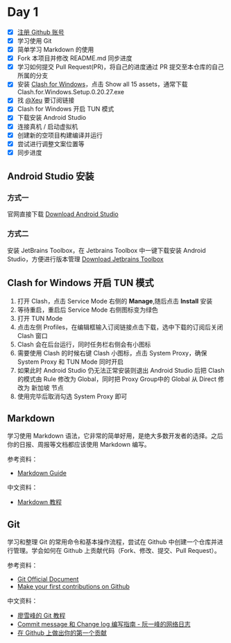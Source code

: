 
#  Day 1
- [x] [注册 Github 账号](https://github.com/signup)
- [x] 学习使用 Git
- [x] 简单学习 Markdown 的使用
- [x] Fork 本项目并修改 README.md 同步进度
- [x] 学习如何提交 Pull Request(PR)，将自己的进度通过 PR 提交至本仓库的自己所属的分支
- [x] 安装 [Clash for Windows](https://github.com/Fndroid/clash_for_windows_pkg/releases)，点击 Show all 15 assets，通常下载 Clash.for.Windows.Setup.0.20.27.exe
- [x] 找 [@Xeu](https://github.com/ThankRain) 要订阅链接
- [x] Clash for Windows 开启 TUN 模式
- [x] 下载安装 Android Studio
- [x] 连接真机 / 启动虚拟机
- [x] 创建新的空项目构建编译并运行
- [x] 尝试进行调整文案位置等
- [x] 同步进度

## Android Studio 安装
### 方式一 
官网直接下载
[Download Android Studio](https://developer.android.google.cn/studio)
###  方式二 
安装 JetBrains Toolbox，在 Jetbrains Toolbox 中一键下载安装 Android Studio，方便进行版本管理
[Download Jetbrains Toolbox](https://www.jetbrains.com/zh-cn/toolbox-app/)

## Clash for Windows 开启 TUN 模式
1. 打开 Clash，点击 Service Mode 右侧的 **Manage**,随后点击 **Install** 安装
2. 等待重启，重启后 Service Mode 右侧图标变为绿色
3. 打开 TUN Mode
4. 点击左侧 Profiles，在编辑框输入订阅链接点击下载，选中下载的订阅后关闭 Clash 窗口
5. Clash 会在后台运行，同时任务栏右侧会有小图标
6. 需要使用 Clash 的时候右键 Clash 小图标，点击 System Proxy，确保 System Proxy 和 TUN Mode 同时开启
7. 如果此时 Android Studio 仍无法正常安装则退出 Android Studio 后把 Clash 的模式由 Rule 修改为 Global，同时把 Proxy Group中的 Global 从 Direct 修改为 新加坡 节点
8. 使用完毕后取消勾选 System Proxy 即可

## Markdown

学习使用 Markdown 语法，它非常的简单好用，是绝大多数开发者的选择。之后你的日报、周报等文档都应该使用 Markdown 编写。

参考资料：

- [Markdown Guide](https://www.markdownguide.org/)

中文资料：

- [Markdown 教程](https://markdown.com.cn/basic-syntax/)

## Git

学习和整理 Git 的常用命令和基本操作流程，尝试在 Github 中创建一个仓库并进行管理。学会如何在 Github 上贡献代码（Fork、修改、提交、Pull Request）。

参考资料：

- [Git Official Document](https://git-scm.com/docs/gittutorial)
- [Make your first contributions on Github](https://github.com/firstcontributions/first-contributions/blob/main/README.md)

中文资料：

- [廖雪峰的 Git 教程](https://www.liaoxuefeng.com/wiki/896043488029600)
- [Commit message 和 Change log 编写指南 - 阮一峰的网络日志](https://www.ruanyifeng.com/blog/2016/01/commit_message_change_log.html)
- [在 Github 上做出你的第一个贡献](https://github.com/firstcontributions/first-contributions/blob/main/translations/README.zh-cn.md)


